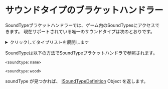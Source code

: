 # サウンドタイプのブラケットハンドラー

SoundTypeブラケットハンドラーでは、ゲーム内のSoundTypesにアクセスできます。 現在サポートされている唯一のサウンドタイプは次のとおりです。

<details>
    <summary>クリックしてタイプリストを展開します</summary>
    <ul>
        <li>木材</li>
        <li>Ground</li>
        <li>植物</li>
        <li>石</li>
        <li>合金</li>
        <li>ガラス</li>
        <li>服</li>
        <li>砂地</li>
        <li>雪</li>
        <li>梯子</li>
        <li>金床</li>
        <li>Slime</li>
    </ul>
</details>

SoundTypeは以下の方法でSoundTypeブラケットハンドラで参照されます。

```zenscript
<soundtype:name>

<soundtype:wood>
```

soundType が見つかれば、 [ISoundTypeDefinition](/Mods/ContentTweaker/Vanilla/Types/Sound/ISoundTypeDefinition/) Object を返します。